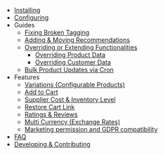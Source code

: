 * [Installing](Installing)
* [Configuring](Configuring)
* Guides
  * [Fixing Broken Tagging](Fixing-Broken-Tagging)
  * [Adding & Moving Recommendations](Adding-&-Moving-Recommendations)
  * [Overriding or Extending Functionalities](Overriding-or-extending-functionalities)
    * [Overriding Product Data](Overriding-Product-Data)
    * [Overriding Customer Data](Overriding-Customer-Data)
  * [Bulk Product Updates via Cron](Updating-products-in-batches)
* Features
  * [Variations (Configurable Products)](Variations-(Configurable-Products))
  * [Add to Cart](Add-to-Cart)
  * [Supplier Cost & Inventory Level](Supplier-Cost-&-Inventory-Level)
  * [Restore Cart Link](Restore-Cart-Link)
  * [Ratings & Reviews](Ratings-&-Reviews)
  * [Multi Currency (Exchange Rates)](Multi-Currency-(Exchange-Rates))
  * [Marketing permission and GDPR compatibility](Marketing-permission-and-GDPR-compatibility)
* [FAQ](FAQ)
* [Developing & Contributing](Developing)